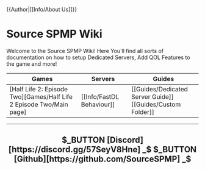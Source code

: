 {{Author|[[Info/About Us]]}}
# Source SPMP Wiki

Welcome to the Source SPMP Wiki! Here You'll find all sorts of documentation on how to setup Dedicated Servers, Add QOL Features to the game and more!


<center>

|Games|Servers|Guides|
|-|-|-|
|[Half Life 2: Episode Two][Games/Half Life 2 Episode Two/Main page]|[[Info/FastDL Behaviour]]|[[Guides/Dedicated Server Guide]] <br /> [[Guides/Custom Folder]]|

</center>

---

<center>

<h2> $_BUTTON  [Discord][https://discord.gg/57SeyV8Hne] _$ $_BUTTON  [Github][https://github.com/SourceSPMP] _$ </h2> 

</center>